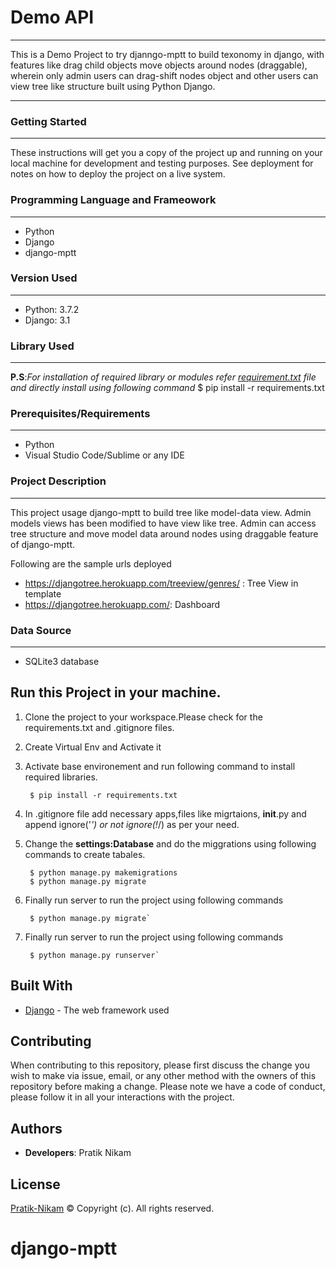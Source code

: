 # Demo API
---
This is a Demo Project to try djanngo-mptt to build texonomy in django, with features like drag child objects 
move objects around nodes (draggable), wherein only admin users can drag-shift nodes object and other users can view tree like structure built using Python Django.

---

### Getting Started
---
These instructions will get you a copy of the project up and running on your local machine for development and testing purposes. See deployment for notes on how to deploy the project on a live system.

### Programming Language and Frameowork
---
* Python
* Django 
* django-mptt

### Version Used
---
* Python: 3.7.2
* Django: 3.1


### Library Used
---
**P.S**:*For installation of required library or modules refer [requirement.txt](https://github.com/Pratik-Nikam/django-mptt/blob/master/requirements.txt) file and directly install using following command*
		$ pip install -r requirements.txt

### Prerequisites/Requirements
---
* Python
* Visual Studio Code/Sublime or any IDE

### Project Description
---
This project usage django-mptt to build tree like model-data view.
Admin models views has been modified to have view like tree. Admin can access tree structure 
and move model data around nodes using draggable feature of django-mptt.

Following are the sample urls deployed 
* https://djangotree.herokuapp.com/treeview/genres/ : Tree View in template
* https://djangotree.herokuapp.com/: Dashboard 

### Data Source
---
* SQLite3 database

## Run this Project in your machine.

1. Clone the project to your workspace.Please check for the requirements.txt and .gitignore files.
2. Create Virtual Env and Activate it
2. Activate base environement and run following command to install required libraries.

		$ pip install -r requirements.txt

3. In .gitignore file add necessary apps,files like migrtaions, __init__.py and append ignore('*') or not  ignore(!*/) as per your need.
4. Change the **settings:Database** and do the miggrations using following commands to create tabales.

		$ python manage.py makemigrations
		$ python manage.py migrate

5. Finally run server to run the project using following commands

		$ python manage.py migrate`

5. Finally run server to run the project using following commands

		$ python manage.py runserver`


## Built With

* [Django](https://www.djangoproject.com/) - The web framework used


## Contributing

When contributing to this repository, please first discuss the change you wish to make via issue,
email, or any other method with the owners of this repository before making a change.
Please note we have a code of conduct, please follow it in all your interactions with the project.


## Authors

* **Developers**: Pratik Nikam


## License

[Pratik-Nikam](https://djangotree.herokuapp.com/) © Copyright (c).
All rights reserved.
# django-mptt